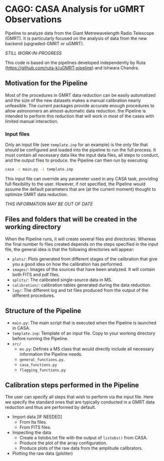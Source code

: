 # CAGO: CASA Analysis for uGMRT Observations

Pipeline to analyze data from the Giant Metrewavelength Radio Telescope (GMRT). It is particularly focused on the analysis of data from the new backend (upgraded-GMRT or uGMRT).


*STILL WORK-IN-PROGRESS*


<!-- ## Acknowledgements -->

This code is based on the pipelines developed independently by Ruta (https://github.com/ruta-k/uGMRT-pipeline) and Ishwara Chandra.


##  Motivation for the Pipeline

Most of the procedures in GMRT data reduction can be easily automatized and the size of the new datasets makes a manual calibration nearly unfeasible. The current packages provide accurate enough procedures to allow astronomers an almost-automatic data reduction. the Pipeline is intended to perform this reduction that will work in most of the cases with limited manual interaction.


### Input files

Only an input file (see `template.inp` for an example) is the only file that should be configured and loaded into the pipeline to run the full process. It must contain all necessary data like the input data files, all steps to conduct, and the output files to produce.
the Pipeline can then run by executing:

```bash
casa -c main.py -i template.inp
```

This input file can override any parameter used in any CASA task, providing full flexibility to the user. However, if not specified, the Pipeline would assume the default parameters that are (at the current moment) thought to optimize GMRT data reduction.


*THIS INFORMATION MAY BE OUT OF DATE*


## Files and folders that will be created in the working directory

When the Pipeline runs, it will create several files and directories. Whereas the final number fo files created depends on the steps specified in the input file, the general idea is that the following directories will appear:
- `plots/`: Plots generated from different stages of the calibration that give you a good idea on how the calibration has performed.
- `images/`: Images of the sources that have been analyzed. It will contain both FITS and pdf files.
- `splits/`: The calibrated single-source data in MS.
- `calibration/`: calibration tables generated during the data reduction.
- `log/`: The different log and txt files produced from the output of the different procedures.



## Structure of the Pipeline

- `main.py`: The main script that is executed when the Pipeline is launched in CASA.
- `template.inp`: Template of an input file. Copy to your working directory before running the Pipeline.
- `src/`
    - `ms.py`: Defines a MS class that would directly include all necessary information the Pipeline needs.
    - `general_functions.py`.
    - `casa_functions.py`
    - `flagging_functions.py`


## Calibration steps performed in the Pipeline

The user can specify all steps that wish to perform via the input file. Here we specify the standard ones that are typically conducted in a GMRT data reduction and thus are performed by default.

- Import data [IF NEEDED]
    - From lta files.
    - From FITS files.
- Inspecting the data
    - Create a listobs.txt file with the output of `listobs()` from CASA.
    - Produce the plot of the array configuration.
    - Produce plots of the raw data from the amplitude calibrators.
- Plotting the raw data (jplotter)


